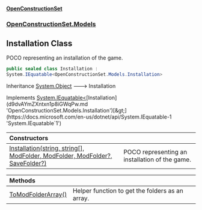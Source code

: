 #### [OpenConstructionSet](index.md 'index')
### [OpenConstructionSet.Models](index.md#OpenConstructionSet_Models 'OpenConstructionSet.Models')
## Installation Class
POCO representing an installation of the game.  
```csharp
public sealed class Installation :
System.IEquatable<OpenConstructionSet.Models.Installation>
```

Inheritance [System.Object](https://docs.microsoft.com/en-us/dotnet/api/System.Object 'System.Object') &#129106; Installation  

Implements [System.IEquatable&lt;](https://docs.microsoft.com/en-us/dotnet/api/System.IEquatable-1 'System.IEquatable`1')[Installation](d9dvAYmZXntxn1p8iGWqPw.md 'OpenConstructionSet.Models.Installation')[&gt;](https://docs.microsoft.com/en-us/dotnet/api/System.IEquatable-1 'System.IEquatable`1')  

| Constructors | |
| :--- | :--- |
| [Installation(string, string[], ModFolder, ModFolder, ModFolder?, SaveFolder?)](D_2WDuvdAdei9fNkLIT+MA.md 'OpenConstructionSet.Models.Installation.Installation(string, string[], OpenConstructionSet.Models.ModFolder, OpenConstructionSet.Models.ModFolder, OpenConstructionSet.Models.ModFolder?, OpenConstructionSet.Models.SaveFolder?)') | POCO representing an installation of the game.<br/> |

| Methods | |
| :--- | :--- |
| [ToModFolderArray()](GFqsauVUjrMIGKFbvOTVkA.md 'OpenConstructionSet.Models.Installation.ToModFolderArray()') | Helper function to get the folders as an array.<br/> |
